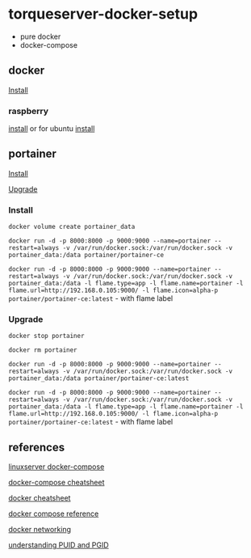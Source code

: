 # torqueserver-docker-setup

- pure docker
- docker-compose

## docker

[Install](https://docs.docker.com/engine/install/)

### raspberry

[install](https://docs.docker.com/engine/install/debian/) or for ubuntu [install](https://docs.docker.com/engine/install/ubuntu/)

## portainer

[Install](https://documentation.portainer.io/v2.0/deploy/ceinstalldocker/)

[Upgrade](https://documentation.portainer.io/v2.0/upgrade/upddocker/)

### Install

`docker volume create portainer_data`

`docker run -d -p 8000:8000 -p 9000:9000 --name=portainer --restart=always -v /var/run/docker.sock:/var/run/docker.sock -v portainer_data:/data portainer/portainer-ce`

`docker run -d -p 8000:8000 -p 9000:9000 --name=portainer --restart=always -v /var/run/docker.sock:/var/run/docker.sock -v portainer_data:/data -l flame.type=app -l flame.name=portainer -l flame.url=http://192.168.0.105:9000/ -l flame.icon=alpha-p portainer/portainer-ce:latest` - with flame label

### Upgrade

`docker stop portainer`

`docker rm portainer`

`docker run -d -p 8000:8000 -p 9000:9000 --name=portainer --restart=always -v /var/run/docker.sock:/var/run/docker.sock -v portainer_data:/data portainer/portainer-ce:latest`

`docker run -d -p 8000:8000 -p 9000:9000 --name=portainer --restart=always -v /var/run/docker.sock:/var/run/docker.sock -v portainer_data:/data -l flame.type=app -l flame.name=portainer -l flame.url=http://192.168.0.105:9000/ -l flame.icon=alpha-p portainer/portainer-ce:latest` - with flame label

## references

[linuxserver docker-compose](https://docs.linuxserver.io/general/docker-compose)

[docker-compose cheatsheet](https://devhints.io/docker-compose)

[docker cheatsheet](https://github.com/collabnix/dockerlabs/blob/master/docker/cheatsheet/README.md)

[docker compose reference](https://docs.docker.com/compose/reference/)

[docker networking](https://docs.docker.com/compose/networking/)

[understanding PUID and PGID](https://docs.linuxserver.io/general/understanding-puid-and-pgid)
